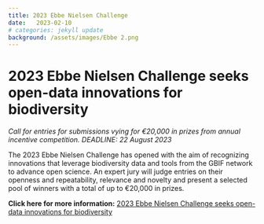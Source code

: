 ```yaml
---
title: 2023 Ebbe Nielsen Challenge
date:   2023-02-10
# categories: jekyll update
background: /assets/images/Ebbe 2.png
---
```


# 2023 Ebbe Nielsen Challenge seeks open-data innovations for biodiversity

*Call for entries for submissions vying for €20,000 in prizes from annual incentive competition.
 DEADLINE: 22 August 2023*

The 2023 Ebbe Nielsen Challenge has opened with the aim of recognizing innovations that leverage biodiversity data and tools 
from the GBIF network to advance open science. An expert jury will judge entries on their openness and repeatability, 
relevance and novelty and present a selected pool of winners with a total of up to €20,000 in prizes.


**Click here for more information:** 
[2023 Ebbe Nielsen Challenge seeks open-data innovations for biodiversity](https://www.gbif.org/news/21vzChUiLS19gDFpOzozBp/2023-ebbe-nielsen-challenge-seeks-open-data-innovations-for-biodiversity)
